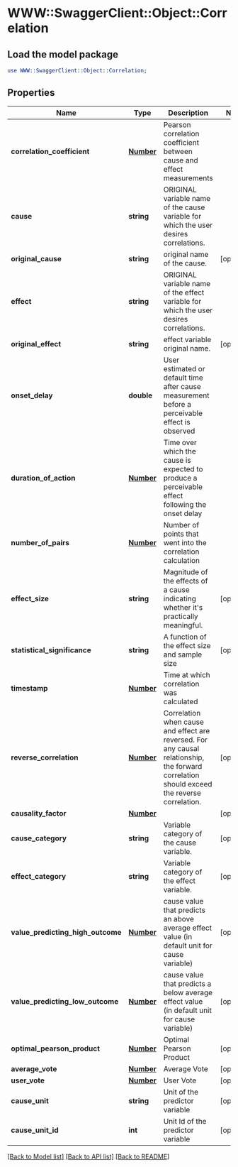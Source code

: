 # WWW::SwaggerClient::Object::Correlation

## Load the model package
```perl
use WWW::SwaggerClient::Object::Correlation;
```

## Properties
Name | Type | Description | Notes
------------ | ------------- | ------------- | -------------
**correlation_coefficient** | [**Number**](Number.md) | Pearson correlation coefficient between cause and effect measurements | 
**cause** | **string** | ORIGINAL variable name of the cause variable for which the user desires correlations. | 
**original_cause** | **string** | original name of the cause. | [optional] 
**effect** | **string** | ORIGINAL variable name of the effect variable for which the user desires correlations. | 
**original_effect** | **string** | effect variable original name. | [optional] 
**onset_delay** | **double** | User estimated or default time after cause measurement before a perceivable effect is observed | 
**duration_of_action** | [**Number**](Number.md) | Time over which the cause is expected to produce a perceivable effect following the onset delay | 
**number_of_pairs** | [**Number**](Number.md) | Number of points that went into the correlation calculation | 
**effect_size** | **string** | Magnitude of the effects of a cause indicating whether it&#39;s practically meaningful. | [optional] 
**statistical_significance** | **string** | A function of the effect size and sample size | [optional] 
**timestamp** | [**Number**](Number.md) | Time at which correlation was calculated | 
**reverse_correlation** | [**Number**](Number.md) | Correlation when cause and effect are reversed. For any causal relationship, the forward correlation should exceed the reverse correlation. | [optional] 
**causality_factor** | [**Number**](Number.md) |  | [optional] 
**cause_category** | **string** | Variable category of the cause variable. | [optional] 
**effect_category** | **string** | Variable category of the effect variable. | [optional] 
**value_predicting_high_outcome** | [**Number**](Number.md) | cause value that predicts an above average effect value (in default unit for cause variable) | [optional] 
**value_predicting_low_outcome** | [**Number**](Number.md) | cause value that predicts a below average effect value (in default unit for cause variable) | [optional] 
**optimal_pearson_product** | [**Number**](Number.md) | Optimal Pearson Product | [optional] 
**average_vote** | [**Number**](Number.md) | Average Vote | [optional] 
**user_vote** | [**Number**](Number.md) | User Vote | [optional] 
**cause_unit** | **string** | Unit of the predictor variable | [optional] 
**cause_unit_id** | **int** | Unit Id of the predictor variable | [optional] 

[[Back to Model list]](../README.md#documentation-for-models) [[Back to API list]](../README.md#documentation-for-api-endpoints) [[Back to README]](../README.md)


